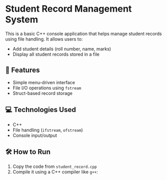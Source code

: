 # Student Record Management System

This is a basic C++ console application that helps manage student records using file handling. It allows users to:

- Add student details (roll number, name, marks)
- Display all student records stored in a file

## 🔧 Features
- Simple menu-driven interface
- File I/O operations using `fstream`
- Struct-based record storage

## 💻 Technologies Used
- C++
- File handling (`ifstream`, `ofstream`)
- Console input/output

## 🛠️ How to Run
1. Copy the code from `student_record.cpp`
2. Compile it using a C++ compiler like `g++`:
